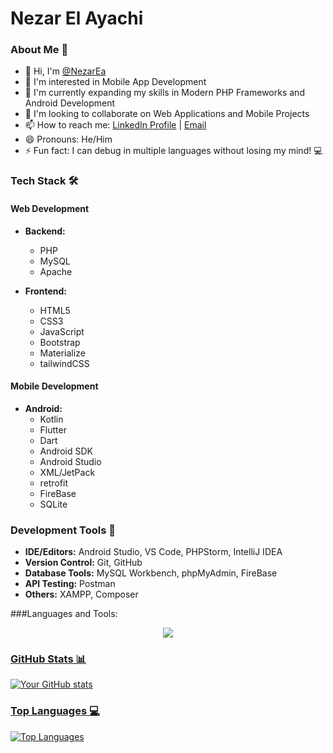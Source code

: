 # Nezar El Ayachi

### About Me 👋
- 👋 Hi, I'm [@NezarEa](https://github.com/NezarEa/NezarElAyachi)
- 👀 I'm interested in Mobile App Development
- 🌱 I'm currently expanding my skills in Modern PHP Frameworks and Android Development
- 💞️ I'm looking to collaborate on Web Applications and Mobile Projects
- 📫 How to reach me: [LinkedIn Profile](https://www.linkedin.com/in/nezar-el-ayachi-68b0192a2/) | [Email](mailto:nezarelayachi@gmail.com)
- 😄 Pronouns: He/Him
- ⚡ Fun fact: I can debug in multiple languages without losing my mind! 💻

### Tech Stack 🛠️
#### Web Development
- **Backend:**
  - PHP
  - MySQL
  - Apache
  
- **Frontend:**
  - HTML5
  - CSS3
  - JavaScript
  - Bootstrap
  - Materialize
  - tailwindCSS

#### Mobile Development
- **Android:**
  - Kotlin
  - Flutter
  - Dart
  - Android SDK
  - Android Studio
  - XML/JetPack
  - retrofit
  - FireBase
  - SQLite

### Development Tools 🔧
- **IDE/Editors:** Android Studio, VS Code, PHPStorm, IntelliJ IDEA
- **Version Control:** Git, GitHub
- **Database Tools:** MySQL Workbench, phpMyAdmin, FireBase
- **API Testing:** Postman
- **Others:** XAMPP, Composer

###Languages and Tools:
<p align="center">
  <a href="https://skillicons.dev">
<img src="https://skillicons.dev/icons?i=androidstudio,kotlin,figma,css,bootstrap,tailwind,materialize,firebase,flutter,git,github,gradle,html,idea,ai,js,linux,maven,mysql,nodejs,npm,php,postman,py,pycharm,sqlite,visualstudio,vscode,windows,&theme=dark&perline=12"\>
</p>

### GitHub Stats 📊
![Your GitHub stats](https://github-readme-stats.vercel.app/api?username=NezarEa&show_icons=true&theme=radical)

### Top Languages 💻
![Top Languages](https://github-readme-stats.vercel.app/api/top-langs/?username=NezarEa&layout=compact&theme=radical)

<!---
NezarEa/NezarEa is a ✨ special ✨ repository because its `README.md` (this file) appears on your GitHub profile.
You can click the Preview link to take a look at your changes.
--->
